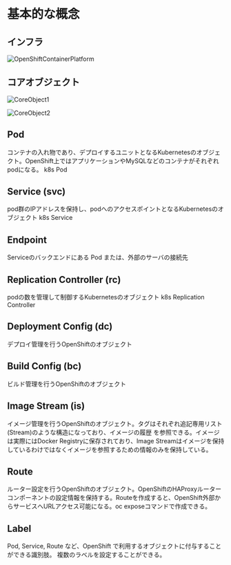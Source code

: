 # 基本的な概念

## インフラ
![OpenShiftContainerPlatform](./OpenShiftContainerPlatform.jpg)

## コアオブジェクト
![CoreObject1](./CoreObject1.jpg)

![CoreObject2](./CoreObject2.jpg)

## Pod
コンテナの入れ物であり、デプロイするユニットとなるKubernetesのオブジェクト。OpenShift上ではアプリケーションやMySQLなどのコンテナがそれぞれpodになる。
k8s Pod

## Service (svc)
pod群のIPアドレスを保持し、podへのアクセスポイントとなるKubernetesのオブジェクト
k8s Service

## Endpoint
Serviceのバックエンドにある Pod または、外部のサーバの接続先

## Replication Controller (rc)
podの数を管理して制御するKubernetesのオブジェクト
k8s Replication Controller


## Deployment Config (dc)
デプロイ管理を行うOpenShiftのオブジェクト

## Build Config (bc)
ビルド管理を行うOpenShiftのオブジェクト

## Image Stream (is)
イメージ管理を行うOpenShiftのオブジェクト。タグはそれぞれ追記専用リスト(Stream)のような構造になっており、イメージの履歴 を参照できる。イメージは実際にはDocker Registryに保存されており、Image Streamはイメージを保持しているわけではなくイメージを参照するための情報のみを保持している。

## Route
ルーター設定を行うOpenShiftのオブジェクト。OpenShiftのHAProxyルーターコンポーネントの設定情報を保持する。Routeを作成すると、OpenShift外部からサービスへURLアクセス可能になる。oc exposeコマンドで作成できる。


## Label
Pod, Service, Route など、OpenShift で利用するオブジェクトに付与することができる識別肢。
複数のラベルを設定することができる。
